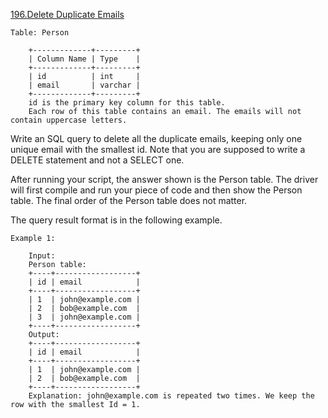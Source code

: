  <a href='https://leetcode.com/problems/delete-duplicate-emails'> 196.Delete Duplicate Emails </a>

	Table: Person

		+-------------+---------+
		| Column Name | Type    |
		+-------------+---------+
		| id          | int     |
		| email       | varchar |
		+-------------+---------+
		id is the primary key column for this table.
		Each row of this table contains an email. The emails will not contain uppercase letters.

 

Write an SQL query to delete all the duplicate emails, keeping only one unique email with the smallest id. Note that you are supposed to write a DELETE statement and not a SELECT one.

After running your script, the answer shown is the Person table. The driver will first compile and run your piece of code and then show the Person table. The final order of the Person table does not matter.

The query result format is in the following example.

 

	Example 1:

		Input: 
		Person table:
		+----+------------------+
		| id | email            |
		+----+------------------+
		| 1  | john@example.com |
		| 2  | bob@example.com  |
		| 3  | john@example.com |
		+----+------------------+
		Output: 
		+----+------------------+
		| id | email            |
		+----+------------------+
		| 1  | john@example.com |
		| 2  | bob@example.com  |
		+----+------------------+
		Explanation: john@example.com is repeated two times. We keep the row with the smallest Id = 1.

